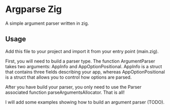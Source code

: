 # Argparse Zig

A simple argument parser written in zig.

## Usage
Add this file to your project and import it from your entry point (main.zig).

First, you will need to build a parser type. The function ArgumentParser takes
two arguments: AppInfo and AppOptionPositional. AppInfo is a struct that contains
three fields describing your app, whereas AppOptionPositional is a struct that
allows you to control how options are parsed.

After you have build your parser, you only need to use the Parser associated
function parseArgumentsAllocator. That is all!

I will add some examples showing how to build an argument parser (TODO).
